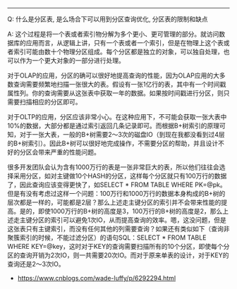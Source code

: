 ---
Q: 什么是分区表, 是么场合下可以用到分区查询优化, 分区表的限制和缺点

A: 这个过程是将一个表或者索引物分解为多个更小、更可管理的部分。就访问数据库的应用而言，从逻辑上讲，只有一个表或者一个索引，但是在物理上这个表或者索引可能由数十个物理分区组成。每个分区都是独立的对象，可以独自处理，也可以作为一个更大对象的一部分进行处理。

对于OLAP的应用，分区的确可以很好地提高查询的性能，因为OLAP应用的大多数查询需要频繁地扫描一张很大的表。假设有一张1亿行的表，其中有一个时间戳属性列。你的查询需要从这张表中获取一年的数据。如果按时间戳进行分区，则只需要扫描相应的分区即可。

对于OLTP的应用，分区应该非常小心。在这种应用下，不可能会获取一张大表中10%的数据，大部分都是通过索引返回几条记录即可。而根据B+树索引的原理可知，对于一张大表，一般的B+树需要2～3次的磁盘IO（到现在我都没看到过4层的B+树索引）。因此B+树可以很好地完成操作，不需要分区的帮助，并且设计不好的分区会带来严重的性能问题。

很多开发团队会认为含有1000万行的表是一张非常巨大的表，所以他们往往会选择采用分区，如对主键做10个HASH的分区，这样每个分区就只有100万行的数据了，因此查询应该变得更快了，如SELECT * FROM TABLE WHERE PK=@pk。但是有没有考虑过这样一个问题：100万行和1000万行的数据本身构成的B+树的层次都是一样的，可能都是2层？那么上述走主键分区的索引并不会带来性能的提高。是的，即使1000万行的B+树的高度是3，100万行的B+树的高度是2，那么上述走主键分区的索引可以避免1次IO，从而提高查询的效率。嗯，这没问题，但是这张表只有主键索引，而没有任何其他的列需要查询？如果还有类似如下（查询非聚簇索引的时候，不能过滤分区）的语句SQL：SELECT * FROM TABLE WHERE KEY=@key，这时对于KEY的查询需要扫描所有的10个分区，即使每个分区的查询开销为2次IO，则一共需要20次IO。而对于原来单表的设计，对于KEY的查询还是2～3次IO。

- https://www.cnblogs.com/wade-luffy/p/6292294.html
